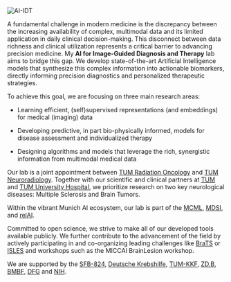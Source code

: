 ![AI-IDT](/assets/ai-idt.png)

A fundamental challenge in modern medicine is the discrepancy between the increasing availability of complex, multimodal data and its limited application in daily clinical decision-making. This disconnect between data richness and clinical utilization represents a critical barrier to advancing precision medicine. My **AI for Image-Guided Diagnosis and Therapy** lab aims to bridge this gap. We develop state-of-the-art Artificial Intelligence models that synthesize this complex information into actionable biomarkers, directly informing precision diagnostics and personalized therapeutic strategies.

To achieve this goal, we are focusing on three main research areas: 

- Learning efficient, (self)supervised representations (and embeddings) for medical (imaging) data

- Developing predictive, in part bio-physically informed, models for disease assessment and individualized therapy

- Designing algorithms and models that leverage the rich, synergistic information from multimodal medical data

Our lab is a joint appointment between [TUM Radiation Oncology](https://radioonkologie.mri.tum.de/) and [TUM Neuroradiology](https://www.neurokopfzentrum.med.tum.de/neuroradiologie/). Together with our scientific and clinical partners at [TUM](https://www.tum.de) and [TUM University Hospital](https://mri.tum.de), we prioritize research on two key neurological diseases: Multiple Sclerosis and Brain Tumors.

Within the vibrant Munich AI ecosystem, our lab is part of the [MCML](https://mcml.ai/), [MDSI](https://www.mdsi.tum.de/), and [relAI](https://zuseschoolrelai.de/).

Committed to open science, we strive to make all of our developed tools available publicly. We further contribute to the advancement of the field by actively participating in and co-organizing leading challenges like [BraTS](https://zenodo.org/records/13981216) or [ISLES](https://isles-24.grand-challenge.org/) and workshops such as the MICCAI BrainLesion workshop.

We are supported by the [SFB-824](https://sfb824.med.tum.de/en), [Deutsche Krebshilfe](https://www.krebshilfe.de/), [TUM-KKF](https://mh.tum.de/de/Talentf%C3%B6rderung/Clinician_Scientist_Programm), [ZD.B](https://www.bayern-innovativ.de), [BMBF](https://www.bmbf.de/bmbf/de/forschung/innovativer-mittelstand/kmu-innovativ/kmu-innovativ_node.html), [DFG](https://www.uniklinik-freiburg.de/radiomics.html) and [NIH](https://grants.nih.gov/).
